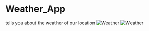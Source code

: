 # Weather_App
tells you about the weather of our location 
![Weather](https://user-images.githubusercontent.com/111181465/205838996-63c35fe2-824a-4cdd-8dfe-f23765e0f62c.gif)
![Weather](https://user-images.githubusercontent.com/111181465/205839075-498aa2bc-2e13-405b-9ae9-959bb3e5fe19.gif)
